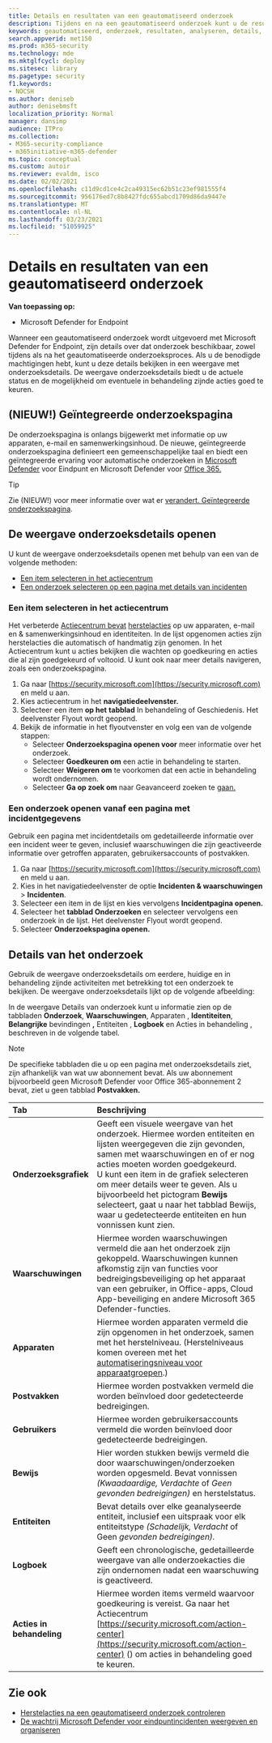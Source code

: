 ```yaml
---
title: Details en resultaten van een geautomatiseerd onderzoek
description: Tijdens en na een geautomatiseerd onderzoek kunt u de resultaten en belangrijkste bevindingen bekijken
keywords: geautomatiseerd, onderzoek, resultaten, analyseren, details, herstel, autoair
search.appverid: met150
ms.prod: m365-security
ms.technology: mde
ms.mktglfcycl: deploy
ms.sitesec: library
ms.pagetype: security
f1.keywords:
- NOCSH
ms.author: deniseb
author: denisebmsft
localization_priority: Normal
manager: dansimp
audience: ITPro
ms.collection:
- M365-security-compliance
- m365initiative-m365-defender
ms.topic: conceptual
ms.custom: autoir
ms.reviewer: evaldm, isco
ms.date: 02/02/2021
ms.openlocfilehash: c11d9cd1ce4c2ca49315ec62b51c23ef981555f4
ms.sourcegitcommit: 956176ed7c8b8427fdc655abcd1709d86da9447e
ms.translationtype: MT
ms.contentlocale: nl-NL
ms.lasthandoff: 03/23/2021
ms.locfileid: "51059925"
---
```

# <a name="details-and-results-of-an-automated-investigation"></a>Details en resultaten van een geautomatiseerd onderzoek

**Van toepassing op:**
- Microsoft Defender for Endpoint

Wanneer een geautomatiseerd onderzoek wordt [](automated-investigations.md) uitgevoerd met Microsoft Defender for Endpoint, zijn details over dat onderzoek beschikbaar, zowel tijdens als na het geautomatiseerde onderzoeksproces. Als u de benodigde machtigingen hebt, kunt u deze details bekijken in een weergave met onderzoeksdetails. De weergave onderzoeksdetails biedt u de actuele status en de mogelijkheid om eventuele in behandeling zijnde acties goed te keuren. 

## <a name="new-unified-investigation-page"></a>(NIEUW!) Geïntegreerde onderzoekspagina

De onderzoekspagina is onlangs bijgewerkt met informatie op uw apparaten, e-mail en samenwerkingsinhoud. De nieuwe, geïntegreerde onderzoekspagina definieert een gemeenschappelijke taal en biedt een geïntegreerde ervaring voor automatische onderzoeken in [Microsoft Defender](microsoft-defender-advanced-threat-protection.md) voor Eindpunt en Microsoft Defender voor [Office 365.](/microsoft-365/security/defender-365-security/office-365-atp) 

> [!TIP]
> Zie (NIEUW!) voor meer informatie over wat er [verandert. Geïntegreerde onderzoekspagina](/microsoft-365/security/mtp/mtp-autoir-results).

## <a name="open-the-investigation-details-view"></a>De weergave onderzoeksdetails openen

U kunt de weergave onderzoeksdetails openen met behulp van een van de volgende methoden:
- [Een item selecteren in het actiecentrum](#select-an-item-in-the-action-center)
- [Een onderzoek selecteren op een pagina met details van incidenten](#open-an-investigation-from-an-incident-details-page)

### <a name="select-an-item-in-the-action-center"></a>Een item selecteren in het actiecentrum

Het verbeterde [Actiecentrum bevat](auto-investigation-action-center.md) [herstelacties](manage-auto-investigation.md#remediation-actions) op uw apparaten, e-mail en & samenwerkingsinhoud en identiteiten. In de lijst opgenomen acties zijn herstelacties die automatisch of handmatig zijn genomen. In het Actiecentrum kunt u acties bekijken die wachten op goedkeuring en acties die al zijn goedgekeurd of voltooid. U kunt ook naar meer details navigeren, zoals een onderzoekspagina.

1. Ga naar [https://security.microsoft.com](https://security.microsoft.com) en meld u aan. 
2. Kies actiecentrum in het **navigatiedeelvenster.** 
3. Selecteer een item **op het** **tabblad** In behandeling of Geschiedenis. Het deelvenster Flyout wordt geopend.
4. Bekijk de informatie in het flyoutvenster en volg een van de volgende stappen:
   - Selecteer **Onderzoekspagina openen voor** meer informatie over het onderzoek.
   - Selecteer **Goedkeuren om** een actie in behandeling te starten.
   - Selecteer **Weigeren om** te voorkomen dat een actie in behandeling wordt ondernomen.
   - Selecteer **Ga op zoek om** naar Geavanceerd zoeken te [gaan.](advanced-hunting-overview.md)

### <a name="open-an-investigation-from-an-incident-details-page"></a>Een onderzoek openen vanaf een pagina met incidentgegevens

Gebruik een pagina met incidentdetails om gedetailleerde informatie over een incident weer te geven, inclusief waarschuwingen die zijn geactiveerde informatie over getroffen apparaten, gebruikersaccounts of postvakken.

1. Ga naar [https://security.microsoft.com](https://security.microsoft.com) en meld u aan. 
2. Kies in het navigatiedeelvenster de optie **Incidenten & waarschuwingen**  >  **Incidenten**. 
3. Selecteer een item in de lijst en kies vervolgens **Incidentpagina openen.**
4. Selecteer het **tabblad Onderzoeken** en selecteer vervolgens een onderzoek in de lijst. Het deelvenster Flyout wordt geopend.
5. Selecteer **Onderzoekspagina openen.** 

## <a name="investigation-details"></a>Details van het onderzoek

Gebruik de weergave onderzoeksdetails om eerdere, huidige en in behandeling zijnde activiteiten met betrekking tot een onderzoek te bekijken. De weergave onderzoeksdetails lijkt op de volgende afbeelding:

In de weergave Details van onderzoek kunt u informatie zien op de tabbladen **Onderzoek**,  **Waarschuwingen**, Apparaten , **Identiteiten**, **Belangrijke** bevindingen **,** Entiteiten , **Logboek** en Acties in behandeling , beschreven in de volgende tabel. 

> [!NOTE]
> De specifieke tabbladen die u op een pagina met onderzoeksdetails ziet, zijn afhankelijk van wat uw abonnement bevat. Als uw abonnement bijvoorbeeld geen Microsoft Defender voor Office 365-abonnement 2 bevat, ziet u geen tabblad **Postvakken.**

| Tab | Beschrijving |
|:--------|:--------|
| **Onderzoeksgrafiek**   | Geeft een visuele weergave van het onderzoek. Hiermee worden entiteiten en lijsten weergegeven die zijn gevonden, samen met waarschuwingen en of er nog acties moeten worden goedgekeurd.<br/>U kunt een item in de grafiek selecteren om meer details weer te geven. Als u bijvoorbeeld het pictogram **Bewijs** selecteert, gaat u naar het tabblad Bewijs, waar u gedetecteerde entiteiten en hun vonnissen kunt zien.  |
| **Waarschuwingen**    | Hiermee worden waarschuwingen vermeld die aan het onderzoek zijn gekoppeld. Waarschuwingen kunnen afkomstig zijn van functies voor bedreigingsbeveiliging op het apparaat van een gebruiker, in Office-apps, Cloud App-beveiliging en andere Microsoft 365 Defender-functies.|
| **Apparaten** | Hiermee worden apparaten vermeld die zijn opgenomen in het onderzoek, samen met het herstelniveau. (Herstelniveaus komen overeen met het [automatiseringsniveau voor apparaatgroepen](automation-levels.md).) |
| **Postvakken** |Hiermee worden postvakken vermeld die worden beïnvloed door gedetecteerde bedreigingen.  |
| **Gebruikers**  | Hiermee worden gebruikersaccounts vermeld die worden beïnvloed door gedetecteerde bedreigingen. |
| **Bewijs** | Hier worden stukken bewijs vermeld die door waarschuwingen/onderzoeken worden opgesmeld. Bevat vonnissen *(Kwaadaardige,* *Verdachte* of *Geen gevonden bedreigingen)* en herstelstatus. |
| **Entiteiten**  | Bevat details over elke geanalyseerde entiteit, inclusief een uitspraak voor elk entiteitstype *(Schadelijk,* *Verdacht* of Geen *gevonden bedreigingen).*|
|**Logboek**    | Geeft een chronologische, gedetailleerde weergave van alle onderzoekacties die zijn ondernomen nadat een waarschuwing is geactiveerd.|
| **Acties in behandeling** | Hiermee worden items vermeld waarvoor goedkeuring is vereist. Ga naar het Actiecentrum [https://security.microsoft.com/action-center](https://security.microsoft.com/action-center) () om acties in behandeling goed te keuren. |

## <a name="see-also"></a>Zie ook

- [Herstelacties na een geautomatiseerd onderzoek controleren](manage-auto-investigation.md)
- [De wachtrij Microsoft Defender voor eindpuntincidenten weergeven en organiseren](view-incidents-queue.md)